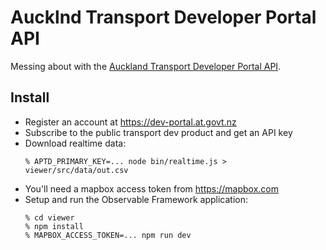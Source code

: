 # Aucklnd Transport Developer Portal API

Messing about with the [Auckland Transport Developer Portal
API](https://dev-portal.at.govt.nz).

## Install

- Register an account at <https://dev-portal.at.govt.nz>
- Subscribe to the public transport dev product and get an API key
- Download realtime data:
  ```shell
  % APTD_PRIMARY_KEY=... node bin/realtime.js > viewer/src/data/out.csv
  ```
- You'll need a mapbox access token from <https://mapbox.com>
- Setup and run the Observable Framework application:
  ```shell
  % cd viewer
  % npm install
  % MAPBOX_ACCESS_TOKEN=... npm run dev
  ```
